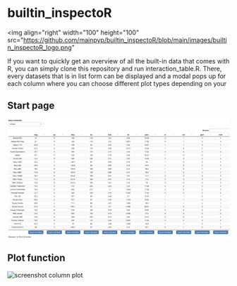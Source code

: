 # builtin_inspectoR
<img
  align="right"
  width="100"
  height="100"
  src="https://github.com/mainpyp/builtin_inspectoR/blob/main/images/builtin_inspectoR_logo.png"
>

If you want to quickly get an overview of all the built-in data that comes with R, you can simply clone this repository and run interaction_table.R.
There, every datasets that is in list form can be displayed and a modal pops up for each column where you can choose different plot types depending on your 

## Start page
![screenshot start](https://github.com/mainpyp/builtin_inspectoR/blob/main/images/screenshot.png)

## Plot function
![screenshot column plot](https://github.com/mainpyp/builtin_inspectoR/blob/main/images/screenshot_density.png)
